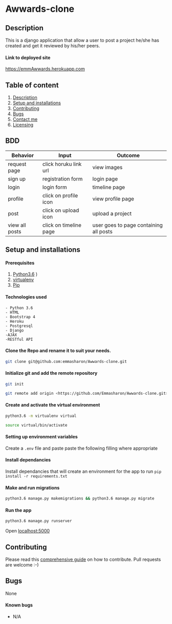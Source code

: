 # Awwards-clone

## Description
This is a django application that allow a user to post a project he/she has created and get it reviewed by his/her peers.

#### Link to deployed site
https://emmAwwards.herokuapp.com

## Table of content
1. [Description](#description)
2. [Setup and installations](#setup-and-installations)
3. [Contributing](#contributing)
4. [Bugs](#bugs)
5. [Contact me](#support-and-contact-details)
6. [Licensing](#license)

## BDD
| Behavior           | Input                 | Outcome                            |
| -------------------|-----------------------| -----------------------------------|
|request page       | click horuku link url | view images          |                    
|sign up      | registration form  | login page         |
|login        | login form  | timeline page         |
|profile  | click on profile icon | view profile page  |
|post  | click on upload icon | upload a project  |
|view all posts | click on timeline page | user goes to page containing all posts|  

## Setup and installations

#### Prerequisites
1. [Python3.6](https://www.python.org/downloads/)
)
2. [virtualenv](https://virtualenv.pypa.io/en/stable/installation/)
3. [Pip](https://pip.pypa.io/en/stable/installing/)

#### Technologies used
    - Python 3.6
    - HTML
    - Bootstrap 4
    - Heroku
    - Postgresql
    - Django
    -AJAX
    -RESTful API

#### Clone the Repo and rename it to suit your needs.
```bash
git clone git@github.com:emmasharon/Awwards-clone.git
```
#### Initialize git and add the remote repository
```bash
git init
```
```bash
git remote add origin <https://github.com/Emmasharon/Awwards-clone.git>
```

#### Create and activate the virtual environment
```bash
python3.6 -m virtualenv virtual
```

```bash
source virtual/bin/activate
```

#### Setting up environment variables
Create a `.env` file and paste paste the following filling where appropriate

#### Install dependancies
Install dependancies that will create an environment for the app to run
`pip install -r requirements.txt`

#### Make and run migrations
```bash
python3.6 manage.py makemigrations && python3.6 manage.py migrate
```

#### Run the app
```bash
python3.6 manage.py runserver
```
Open [localhost:5000](http://127.0.0.1:5000/)


## Contributing
Please read this [comprehensive guide](https://opensource.guide/how-to-contribute/) on how to contribute. Pull requests are welcome :-)

## Bugs
None

#### Known bugs
 - N/A

